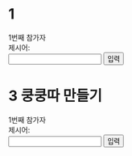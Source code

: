 # 1
<html lang="en">
<head>
    <meta charset="UTF-8">
    <meta http-equiv="X-UA-Compatible" content="IE=edge">
    <meta name="viewport" content="width=device-width, initial-scale=1.0">
    <title>끝말잇기</title>
</head>
<body>
    <div><span id="order">1</span>번째 참가자</div>
    <div>제시어: <span id="word"></span></div>
    <input type="text">
    <button>입력</button>
    <script>
        const number = parseInt(prompt("몇 명이 참가하나요?"),10);
        const $button=document.querySelector('button');
        const $input = document.querySelector('input');
        const $word = document.querySelector('#word');
        let word;
        let newWord;

        const onClickButton = () =>{
            if(!word){
            word=newWord;
            $word.textContent=word;
            $input.value='';
            } else {
                if(word[word.length -  1]===newWord[0]){
                    word=newWord;
                    $word.textContent = word;
                    $input.value='';
                    const order = Number($order.textContent);
                    if (order+1>number){
                        $order.textContent = 1;

                    } else{
                        $order.textContent = order+1;
                        
                    }
                    $input.value='';
                    $input.focus();
                } else{
                    alert('올바르지 않은 단어입니다.');
                    $input.value='';
                    $input.focus();
                }
            }
        };
        const onInput=(event)=>{
            newWord = event.target.value;
        };

        $button.addEventListener('click',onClickButton);
        $input.addEventListener('input',onInput);  
        
        
    </script>
</body>
</html>

# 2
<!DOCTYPE html>
<head>
  <meta charset="utf-8">
  <title>계산기</title>
  <style>
    * { box-sizing: border-box }
    #result { width: 180px; height: 50px; margin: 5px; text-align: right }
    #operator { width: 50px; height: 50px; margin: 5px; text-align: center }
    button { width: 50px; height: 50px; margin: 5px }
  </style>
</head>


<body>
  <input readonly id="operator">
  <input readonly type="number" id="result">
  <div class="row">
    <button id="num-7">7</button>
    <button id="num-8">8</button>
    <button id="num-9">9</button>
    <button id="plus">+</button>
  </div>
  <div class="row">
    <button id="num-4">4</button>
    <button id="num-5">5</button>
    <button id="num-6">6</button>
    <button id="minus">-</button>
  </div>
  <div class="row">
    <button id="num-1">1</button>
    <button id="num-2">2</button>
    <button id="num-3">3</button>
    <button id="divide">/</button>
  </div>
  <div class="row">
    <button id="clear">C</button>
    <button id="num-0">0</button>
    <button id="calculate">=</button>
    <button id="multiply">x</button>
  </div>
<script>
  let numOne = '';
  let operator = '';
  let numTwo = '';
  const $operator = document.querySelector('#operator');
  const $result = document.querySelector('#result');
  const onClickNumber = (event) => {
    if (!operator) { 
      numOne += event.target.textContent;
      $result.value += event.target.textContent;
      return;
    }
    
    if (!numTwo) {
      $result.value = '';
    }
    numTwo += event.target.textContent;
    $result.value += event.target.textContent;
  };
  document.querySelector('#num-0').addEventListener('click', onClickNumber);
  document.querySelector('#num-1').addEventListener('click', onClickNumber);
  document.querySelector('#num-2').addEventListener('click', onClickNumber);
  document.querySelector('#num-3').addEventListener('click', onClickNumber);
  document.querySelector('#num-4').addEventListener('click', onClickNumber);
  document.querySelector('#num-5').addEventListener('click', onClickNumber);
  document.querySelector('#num-6').addEventListener('click', onClickNumber);
  document.querySelector('#num-7').addEventListener('click', onClickNumber);
  document.querySelector('#num-8').addEventListener('click', onClickNumber);
  document.querySelector('#num-9').addEventListener('click', onClickNumber);

  const onClickOperator = (op) => () => {
    if (numOne) {
      operator = op;
      $operator.value = op;
    } else {
      alert('숫자를 먼저 입력하세요.');
    }
  }
  document.querySelector('#plus').addEventListener('click', onClickOperator('+'));
  document.querySelector('#minus').addEventListener('click', onClickOperator('-'));
  document.querySelector('#divide').addEventListener('click', onClickOperator('/'));
  document.querySelector('#multiply').addEventListener('click', onClickOperator('*'));
  document.querySelector('#calculate').addEventListener('click', () => {
    if (numTwo) {
      switch (operator) {
        case '+':
          $result.value = parseInt(numOne) + parseInt(numTwo);
          break;
        case '-':
          $result.value = numOne - numTwo;
          break;
        case '*':
          $result.value = numOne * numTwo;
          break;
        case '/':
          $result.value = numOne / numTwo;
          break;
        default:
          break;
      }
    } else {
      alert('숫자를 먼저 입력하세요.');
    }
  });
  document.querySelector('#clear').addEventListener('click', () => {
    numOne = '';
    operator = '';
    numTwo = '';
    $operator.value = '';
    $result.value = '';
  });
</script>
</body>


# 3 쿵쿵따 만들기
<!DOCTYPE html>
<html lang="en">

<head>
    <meta charset="UTF-8">
    <meta http-equiv="X-UA-Compatible" content="IE=edge">
    <meta name="viewport" content="width=device-width, initial-scale=1.0">
    <title>끝말잇기</title>
</head>

<body>
    <div><span id="order">1</span>번째 참가자</div>
    <div>제시어: <span id="word"></span></div>
    <input type="text">
    <button>입력</button>
    <script>
        const number = parseInt(prompt("몇 명이 참가하나요?"), 10);//알림창//alert: 경고창, confirm: 확인, 취소
        const $button = document.querySelector('button');
        const $input = document.querySelector('input');
        const $word = document.querySelector('#word')
        const $order = document.querySelector('#order');
        let word;//제시어
        let newWord;//새로 입력한 단어

        const onClickButton = () => {
            if (newWord.length == 3) {
                if (!word) {//제시어가 비어있는가?
                    word = newWord;
                    $word.textContent = word;
                    $input.value = '';
                    $input.focus();
                } else {
                    if (word[word.length - 1] === newWord[0]) {
                        word = newWord;
                        $word.textContent = word;
                        $input.value = '';//안의 값 빈값으로 바꿔주기.
                        const order = Number($order.textContent);
                        if (order + 1 > number) {
                            $order.textContent = 1;

                        } else {
                            $order.textContent = order + 1;

                        }
                        $input.value = '';
                        $input.focus();
                    } else {
                        alert('올바르지 않은 단어입니다.');
                        $input.value = '';
                        $input.focus();
                    }
                }
            } else { 
                alert('올바르지 않은 단어입니다. 세 글자 이상 입력하세요.');
                $input.value = '';
                $input.focus();
            }
        };
        const onInput = (event) => {
            newWord = event.target.value;
        };

        $button.addEventListener('click', onClickButton);
        $input.addEventListener('input', onInput);


    </script>
</body>

</html>
